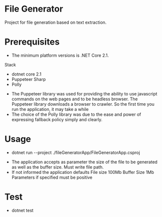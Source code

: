 # File Generator
Project for file generation based on text extraction.

# Prerequisites
* The minimum platform versions is .NET Core 2.1.

Stack
* dotnet core 2.1
* Puppeteer Sharp
* Polly

- The Puppeteer library was used for providing the ability to use javascript commands on the web pages and to be headless browser. The Puppeteer library downloads a browser to crawler. So the first time you run the application, it may take a while
- The choice of the Polly library was due to the ease and power of expressing fallback policy simply and clearly.

# Usage

* dotnet run --project ./fileGeneratorApp/FileGeneratorApp.csproj

- The application accepts as parameter the size of the file to be generated as well as the buffer size. Must write file path.
- If not informed the application defaults
  File size 100Mb
  Buffer Size 1Mb
  Parameters if specified must be positive

# Test

 * dotnet test
